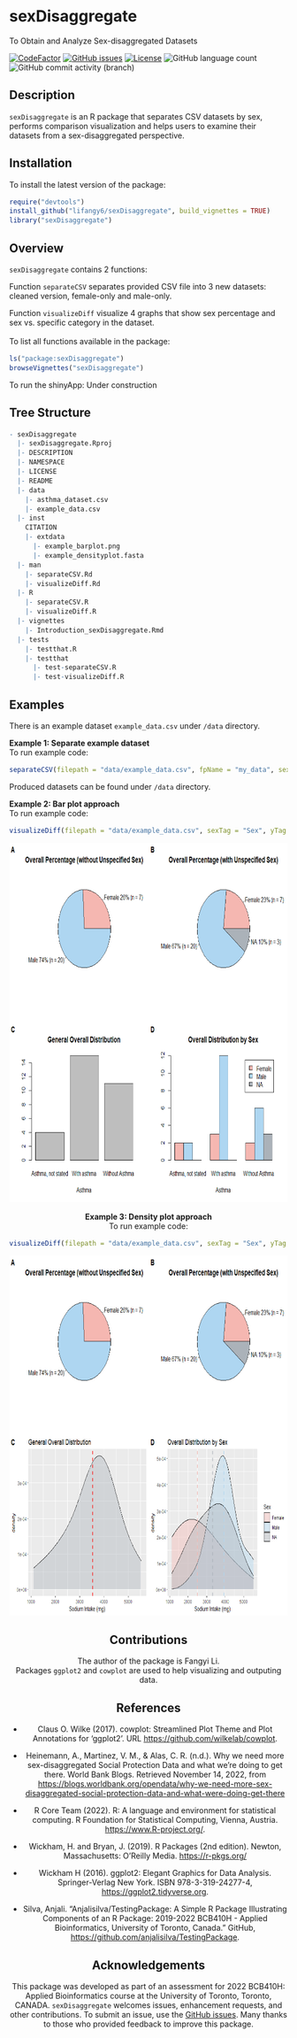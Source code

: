 
<!-- README.md is generated from README.Rmd. Please edit that file -->

# sexDisaggregate

To Obtain and Analyze Sex-disaggregated Datasets

<!-- badges: start -->
<!-- https://www.codefactor.io/repository/github/anjalisilva/testingpackage/issues -->

[![CodeFactor](https://www.codefactor.io/repository/github/lifangy6/sexDisaggregate/badge)](https://www.codefactor.io/repository/github/lifangy6/sexDisaggregate)
[![GitHub
issues](https://img.shields.io/github/issues/lifangy6/sexDisaggregate)](https://github.com/lifangy6/sexDisaggregate/issues)
[![License](https://img.shields.io/badge/license-MIT-green)](./LICENSE)
![GitHub language
count](https://img.shields.io/github/languages/count/lifangy6/sexDisaggregate)
![GitHub commit activity
(branch)](https://img.shields.io/github/commit-activity/y/lifangy6/sexDisaggregate/master)
<!-- https://shields.io/category/license --> <!-- badges: end -->

## Description

`sexDisaggregate` is an R package that separates CSV datasets by sex,
performs comparison visualization and helps users to examine their
datasets from a sex-disaggregated perspective.

## Installation

To install the latest version of the package:

``` r
require("devtools")
install_github("lifangy6/sexDisaggregate", build_vignettes = TRUE)
library("sexDisaggregate")
```

## Overview

`sexDisaggregate` contains 2 functions:

Function `separateCSV` separates provided CSV file into 3 new datasets:
cleaned version, female-only and male-only.

Function `visualizeDiff` visualize 4 graphs that show sex percentage and
sex vs. specific category in the dataset. <br> <br> To list all
functions available in the package:

``` r
ls("package:sexDisaggregate")
browseVignettes("sexDisaggregate")
```

To run the shinyApp: Under construction

## Tree Structure

``` r
- sexDisaggregate
  |- sexDisaggregate.Rproj
  |- DESCRIPTION
  |- NAMESPACE
  |- LICENSE
  |- README
  |- data
    |- asthma_dataset.csv
    |- example_data.csv
  |- inst
    CITATION
    |- extdata
      |- example_barplot.png
      |- example_densityplot.fasta
  |- man
    |- separateCSV.Rd
    |- visualizeDiff.Rd
  |- R
    |- separateCSV.R
    |- visualizeDiff.R
  |- vignettes
    |- Introduction_sexDisaggregate.Rmd
  |- tests
    |- testthat.R
    |- testthat
      |- test-separateCSV.R
      |- test-visualizeDiff.R
```

## Examples

There is an example dataset `example_data.csv` under `/data` directory.

**Example 1: Separate example dataset** <br> To run example code:

``` r
separateCSV(filepath = "data/example_data.csv", fpName = "my_data", sexTag = "Sex", femaleTag = "F", maleTag = "M")
```

Produced datasets can be found under `/data` directory.

**Example 2: Bar plot approach** <br> To run example code:

``` r
visualizeDiff(filepath = "data/example_data.csv", sexTag = "Sex", yTag = "Asthma", femaleTag = "F", maleTag = "M", visMethod = "bar")
```

<div style="text-align:center">

<img src="inst/extdata/example_barplot.png" alt="ShinyLinePlot" width="750" height="650"/>

**Example 3: Density plot approach** <br> To run example code:

``` r
visualizeDiff(filepath = "data/example_data.csv", sexTag = "Sex", yTag = "Sodium Intake (mg)", femaleTag = "F", maleTag = "M", visMethod = "density")
```

<div style="text-align:center">

<img src="inst/extdata/example_densityplot.png" alt="ShinyLinePlot" width="750" height="650"/>

## Contributions

The author of the package is Fangyi Li. <br> Packages `ggplot2` and
`cowplot` are used to help visualizing and outputing data.

## References

-   Claus O. Wilke (2017). cowplot: Streamlined Plot Theme and Plot
    Annotations for ‘ggplot2’. URL
    <https://github.com/wilkelab/cowplot>.

-   Heinemann, A., Martinez, V. M., & Alas, C. R. (n.d.). Why we need
    more sex-disaggregated Social Protection Data and what we’re doing
    to get there. World Bank Blogs. Retrieved November 14, 2022, from
    <https://blogs.worldbank.org/opendata/why-we-need-more-sex-disaggregated-social-protection-data-and-what-were-doing-get-there>

-   R Core Team (2022). R: A language and environment for statistical
    computing. R Foundation for Statistical Computing, Vienna, Austria.
    <https://www.R-project.org/>.

-   Wickham, H. and Bryan, J. (2019). R Packages (2nd edition). Newton,
    Massachusetts: O’Reilly Media. <https://r-pkgs.org/>

-   Wickham H (2016). ggplot2: Elegant Graphics for Data Analysis.
    Springer-Verlag New York. ISBN 978-3-319-24277-4,
    <https://ggplot2.tidyverse.org>.

-   Silva, Anjali. “Anjalisilva/TestingPackage: A Simple R Package
    Illustrating Components of an R Package: 2019-2022 BCB410H - Applied
    Bioinformatics, University of Toronto, Canada.” GitHub,
    <https://github.com/anjalisilva/TestingPackage>.

## Acknowledgements

This package was developed as part of an assessment for 2022 BCB410H:
Applied Bioinformatics course at the University of Toronto, Toronto,
CANADA. `sexDisaggregate` welcomes issues, enhancement requests, and
other contributions. To submit an issue, use the [GitHub
issues](https://github.com/lifangy6/sexDisaggregate/issues). Many thanks
to those who provided feedback to improve this package.
